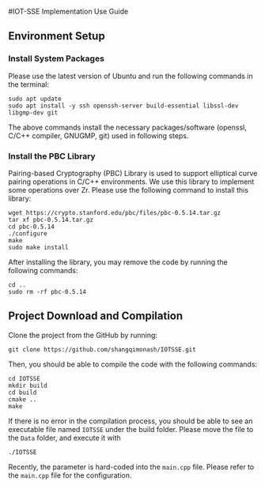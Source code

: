 #IOT-SSE Implementation Use Guide

## Environment Setup

### Install System Packages
Please use the latest version of Ubuntu and run the following commands in the terminal:
````
sudo apt update 
sudo apt install -y ssh openssh-server build-essential libssl-dev libgmp-dev git
````

The above commands install the necessary packages/software (openssl, C/C++ compiler, GNUGMP, git) used in following steps.

### Install the PBC Library

Pairing-based Cryptography (PBC) Library is used to support elliptical curve pairing operations in C/C++ environments. We 
use this library to implement some operations over Zr. Please use the following command to install this library:
````
wget https://crypto.stanford.edu/pbc/files/pbc-0.5.14.tar.gz
tar xf pbc-0.5.14.tar.gz
cd pbc-0.5.14
./configure
make
sudo make install
````

After installing the library, you may remove the code by running the following commands:
````
cd ..
sudo rm -rf pbc-0.5.14
````

## Project Download and Compilation
Clone the project from the GitHub by running:
````
git clone https://github.com/shangqimonash/IOTSSE.git
````

Then, you should be able to compile the code with the following commands:
````
cd IOTSSE
mkdir build
cd build
cmake ..
make
````

If there is no error in the compilation process, you should be able to see an executable file
named ``IOTSSE`` under the build folder. Please move the file to the ``Data`` folder, and execute it with
````
./IOTSSE
````

Recently, the parameter is hard-coded into the ``main.cpp`` file. Please refer to the ``main.cpp`` file for 
the configuration.